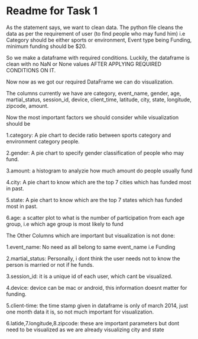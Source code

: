 # Readme for Task 1
As the statement says, we want to clean data.
The python file cleans the data as per the requirement of user (to find people who may fund him)
i.e Category should be either sports or environment,
Event type being Funding, minimum funding should be $20.

So we make a dataframe with required conditions.
Luckily, the dataframe is clean with no NaN or None values AFTER APPLYING REQUIRED CONDITIONS ON IT.

Now now as we got our required DataFrame we can do visualization.

The columns currently we have are
category, event_name, gender, age, martial_status, session_id, device, client_time, latitude, city, state, longitude, zipcode, amount.

Now the most important factors we should consider while visualization should be

1.category: A pie chart to decide ratio between sports category and environment category people.

2.gender: A pie chart to specify gender classification of people who may fund.

3.amount: a histogram to analyzie how much amount do people usually fund

4.city: A pie chart to know which are the top 7 cities which has funded most in past.

5.state: A pie chart to know which are the top 7 states which has funded most in past.

6.age: a scatter plot to what is the number of participation from each age group, i.e which age group is most likely to fund


The Other Columns which are important but visualization is not done:

1.event_name: No need as all belong to same event_name i.e Funding

2.martial_status: Personally, i dont think the user needs not to know the person is married or not if he funds.

3.session_id: it is a unique id of each user, which cant be visualized.

4.device: device can be mac or android, this information doesnt matter for funding.

5.client-time: the time stamp given in dataframe is only of march 2014, just one month data it is, so not much important for visualization.

6.latide,7.longitude,8.zipcode: these are important parameters but dont need to be visualized as we are already visualizing city and state

